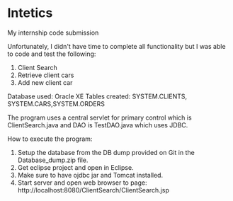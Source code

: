 # Intetics
My internship code submission

Unfortunately, I didn't have time to complete all functionality but I was able to code and test the following:
1. Client Search
2. Retrieve client cars
3. Add new client car

Database used: Oracle XE
Tables created: SYSTEM.CLIENTS, SYSTEM.CARS,SYSTEM.ORDERS

The program uses a central servlet for primary control which is ClientSearch.java and DAO is TestDAO.java which uses JDBC.

How to execute the program:
1. Setup the database from the DB dump provided on Git in the Database_dump.zip file.
2. Get eclipse project and open in Eclipse.
3. Make sure to have ojdbc jar and Tomcat installed.
4. Start server and open web browser to page: http://localhost:8080/ClientSearch/ClientSearch.jsp



